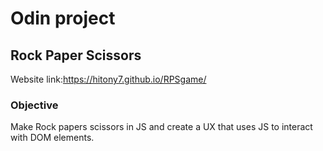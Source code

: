 # Odin project 
## Rock Paper Scissors

Website link:https://hitony7.github.io/RPSgame/

### Objective
Make Rock papers scissors in JS and create a UX that uses JS to interact with DOM elements.